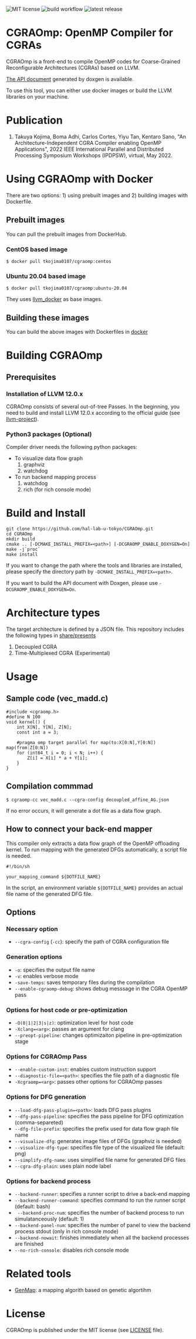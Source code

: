 ![MIT license](https://img.shields.io/github/license/hal-lab-u-tokyo/CGRAOmp?style=plastic)
![build workflow](https://github.com/hal-lab-u-tokyo/CGRAOmp/actions/workflows/build.yml/badge.svg)
![latest release](https://img.shields.io/github/v/release/hal-lab-u-tokyo/CGRAOmp?include_prereleases)
# CGRAOmp: OpenMP Compiler for CGRAs
CGRAOmp is a front-end to compile OpenMP codes for Coarse-Grained Reconfigurable Architectures (CGRAs) based on LLVM.

[The API document](https://tkojima0107.github.io/CGRAOmp-docs-dev/index.html) generated by doxgen is available.

To use this tool, you can either use docker images or build the LLVM libraries on your machine.

# Publication
1. Takuya Kojima, Boma Adhi, Carlos Cortes, Yiyu Tan, Kentaro Sano, "An Architecture-Independent CGRA Compiler enabling OpenMP Applications", 2022 IEEE International Parallel and Distributed Processing Symposium Workshops (IPDPSW), virtual, May 2022. 

# Using CGRAOmp with Docker
There are two options: 1) using prebuilt images and 2) building images with Dockerfile.

## Prebuilt images
You can pull the prebuilt images from DockerHub.

### CentOS based image
```
$ docker pull tkojima0107/cgraomp:centos
```

### Ubuntu 20.04 based image
```
$ docker pull tkojima0107/cgraomp:ubuntu-20.04
```

They uses [llvm_docker](https://github.com/tkojima0107/llvm_docker/) as base images.


## Building these images
You can build the above images with Dockerfiles in [docker](./docker)

# Building CGRAOmp 
## Prerequisites
### Installation of LLVM 12.0.x
CGRAOmp consists of several out-of-tree Passes.
In the beginning, you need to build and install LLVM 12.0.x according to the official guide (see [llvm-project](https://github.com/llvm/llvm-project)).

### Python3 packages (Optional)
Compiler driver needs the following python packages:
* To visualize data flow graph
	1. graphviz
	1. watchdog
* To run backend mapping process
	1. watchdog
	1. rich (for rich console mode)

# Build and Install
```
git clone https://github.com/hal-lab-u-tokyo/CGRAOmp.git
cd CGRAOmp
mkdir build
cmake .. [-DCMAKE_INSTALL_PREFIX=<path>] [-DCGRAOMP_ENABLE_DOXYGEN=On]
make -j`proc`
make install
```

If you want to change the path where the tools and libraries are installed, please specify the directory path by `-DCMAKE_INSTALL_PREFIX=<path>`.

If you want to build the API document with Doxgen, please use `-DCGRAOMP_ENABLE_DOXYGEN=On`.


# Architecture types
The target architecture is defined by a JSON file.
This repository includes the following types in [share/presents](share/presets/)

1. Decoupled CGRA
2. Time-Multiplexed CGRA (Experimental)

# Usage

## Sample code (vec_madd.c)
```
#include <cgraomp.h>
#define N 100
void kernel() {
    int X[N], Y[N], Z[N];
    const int a = 3;

    #pragma omp target parallel for map(to:X[0:N],Y[0:N]) map(from:Z[0:N])
    for (int64_t i = 0; i < N; i++) {
        Z[i] = X[i] * a + Y[i];
    }
}
```
## Compilation commmad
```
$ cgraomp-cc vec_madd.c --cgra-config decoupled_affine_AG.json
```
If no error occurs, it will generate a dot file as a data flow graph.

## How to connect your back-end mapper
This compiler only extracts a data flow graph of the OpenMP offloading kernel.
To run mapping with the generated DFGs automatically, a script file is needed.

```
#!/bin/sh

your_mapping_command ${DOTFILE_NAME}
```

In the script, an environment variable `${DOTFILE_NAME}` provides an actual file name of the generated DFG file.

## Options
### Necessary option
* `--cgra-config` (`-cc`): specify the path of CGRA configuration file

###  Generation options
* `-o`: specifies the output file name
* `-v`: enables verbose mode
* `-save-temps`: saves temporary files during the compilation
* `--enable-cgraomp-debug`: shows debug messsage in the CGRA OpenMP pass

### Options for host code or pre-optimization
* `-O(0|1|2|3|s|z)`: optimization level for host code
* `-Xclang=<arg>`: passes an argument for clang
* `--preopt-pipeline`: changes optimizaiton pipeline in pre-optimization stage

### Options for CGRAOmp Pass
* `--enable-custom-inst`: enables custom instruction support
* `--diagnostic-file=<path>`: specifies the file path of a diagnostic file
* `-Xcgraomp=<arg>`: passes other options for CGRAOmp passes

### Options for DFG generation
* `--load-dfg-pass-plugin=<path>`: loads DFG pass plugins
* `--dfg-pass-pipeline`: specifies the pass pipeline for DFG optimization (comma-separeted)
* `--dfg-file-prefix`: specifies the prefix used for data flow graph file name
* `--visualize-dfg`: generates image files of DFGs (graphviz is needed)
* `--visualize-dfg-type`: specifies file type of the visualized file (default: png)
* `--simplify-dfg-name`: uses simplified file name for generated DFG files
* `--cgra-dfg-plain`: uses plain node label

### Options for backend process
* `--backend-runner`: specifies a runner script to drive a back-end mapping
* `--backend-runner-command`: specifies command to run the runner script (default: bash)
* ` --backend-proc-num`: specifies the number of backend process to run simulatanceously (default: 1)
* `--backend-panel-num`: specifies the number of panel to view the backend process stdout (only in rich console mode)
* `--backend-nowait`: finishes immediately when all the backend processes are finished
* `--no-rich-console`: disables rich console mode

# Related tools
* [GenMap](https://github.com/hal-lab-u-tokyo/GenMap): a mapping algorith based on genetic algortihm


# License
CGRAOmp is published under the MIT license (see [LICENSE](./LICENSE) file).
